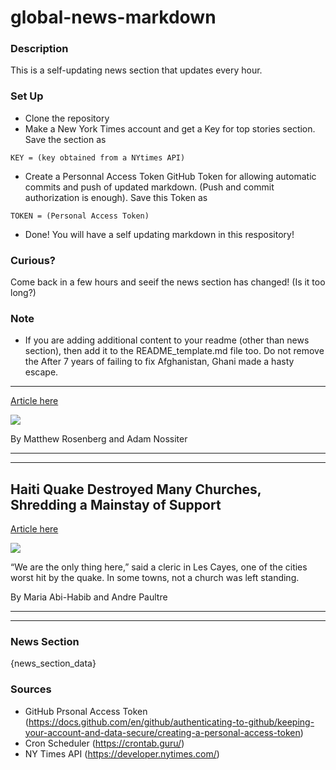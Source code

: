 # global-news-markdown

### Description 
This is a self-updating news section that updates every hour.

### Set Up 
* Clone the repository
* Make a New York Times account and get a Key for top stories section. Save the section as 
 ```
 KEY = (key obtained from a NYtimes API)
 ```
*  Create a Personnal Access Token GitHub Token for allowing automatic commits and push of updated markdown. (Push and commit authorization is enough). Save this Token as 
```
TOKEN = (Personal Access Token)
```
* Done! You will have a self updating markdown in this respository!

### Curious?
Come back in a few hours and seeif the news section has changed! (Is it too long?)

### Note
* If you are adding additional content to your readme (other than news section), then add it to the README_template.md file too. Do not remove the After 7 years of failing to fix Afghanistan, Ghani made a hasty escape.
-----------------------------------------------------------------------

[Article here](https://www.nytimes.com/2021/08/17/world/asia/after-7-years-of-failing-to-fix-afghanistan-ghani-made-a-hasty-escape.html)

[![](https://static01.nyt.com/images/2021/08/17/multimedia/17afghanistan-briefing-ghani-01/17afghanistan-briefing-ghani-01-superJumbo.jpg)](https://www.nytimes.com/2021/08/17/world/asia/after-7-years-of-failing-to-fix-afghanistan-ghani-made-a-hasty-escape.html)

By Matthew Rosenberg and Adam Nossiter

* * *

* * *

Haiti Quake Destroyed Many Churches, Shredding a Mainstay of Support
--------------------------------------------------------------------

[Article here](https://www.nytimes.com/2021/08/16/world/americas/haiti-earthquake-aid-grace.html)

[![](https://static01.nyt.com/images/2021/08/16/world/16HAITI-LEDE/16HAITI-LEDE-superJumbo.jpg)](https://www.nytimes.com/2021/08/16/world/americas/haiti-earthquake-aid-grace.html)

“We are the only thing here,” said a cleric in Les Cayes, one of the cities worst hit by the quake. In some towns, not a church was left standing.

By Maria Abi-Habib and Andre Paultre

* * *

* * *

### News Section 
{news_section_data}


### Sources 
* GitHub Prsonal Access Token (https://docs.github.com/en/github/authenticating-to-github/keeping-your-account-and-data-secure/creating-a-personal-access-token)
* Cron Scheduler (https://crontab.guru/)
* NY Times API (https://developer.nytimes.com/)
